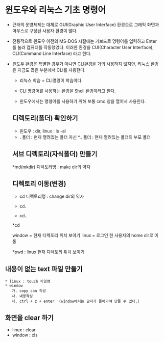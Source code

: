 # 윈도우와 리눅스 기초 명령어

* 근래의 운영체제는 대체로 GUI(Graphic User Interface) 환경으로 
  그래픽 화면과 마우스로 구성된 사용자 환경이 많다.

* 전통적으로 윈도우 이전의 MS-DOS 시절에는 키보드로 명령어를 입력하고
  Enter를 눌러 컴퓨터를 작동했었다. 이러한 환경을 CUI(Character User Interface),
  CLI(Command Line Interface) 라고 한다.
  
 * 윈도우 환경은 특별한 경우가 아니면 CLI환경을 거의 사용하지 않지만, 리눅스 환경은
   지금도 많은 부분에서 CLI를 사용한다.

   * 리눅스 학습 = CLI명령어 학습이다.

   * CLI 명령어를 사용하는 환경을 Shell 환경이라고 한다.
   * 윈도우에서는 명령어를 사용하기 위해 보통 cmd 창을 열어서 사용한다.

   ## 디렉토리(폴더) 확인하기
    * 윈도우 : dir, linux : ls -al
    * . 폴더 : 현재 열려있는 폴더 자신
    *.. 폴더 : 현재 열려있는 폴더의 부모 폴더



   ## 서브 디렉토리(자식폴더) 만들기
    *md(mkdir) 디렉토리명 : make dir의 약자
     
   ## 디렉토리 이동(변경)
    * cd 디렉토리명 : change dir의 약자

    * cd.
    * cd..

    *cd

      window = 현재 디렉토리 위치 보이기
      linux = 로그인 한 사용자의 home dir로 이동

      *pwd : linux 현재 디렉토리 위치 보이기 

 

  ## 내용이 없는 text 파일 만들기
    * linux : touch 파일명
    * window
       가. copy con 작성
       나. 내용작성
       다. ctrl + z + enter  (window에서는 글자가 들어가야 만들 수 있다.)

  ## 화면을 clear 하기
   * linux : clear
   * window : cls





